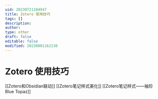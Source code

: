 ```yaml
---
uid: 20230721104947
title: Zotero 使用技巧
tags: []
description: 
author: 
type: other
draft: false
editable: false
modified: 20230801162130
---
```


# Zotero 使用技巧

[[Zotero和Obsidian联动]]
[[Zotero笔记样式美化]]
[[Zotero笔记样式——袖珍Blue Topaz]]